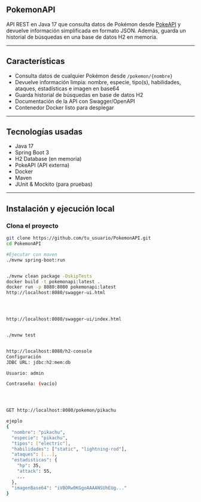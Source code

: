## PokemonAPI

API REST en Java 17 que consulta datos de Pokémon desde [PokeAPI](https://pokeapi.co/) y devuelve información simplificada en formato JSON. Además, guarda un historial de búsquedas en una base de datos H2 en memoria.

---

## Características

- Consulta datos de cualquier Pokémon desde `/pokemon/{nombre}`
- Devuelve información limpia: nombre, especie, tipo(s), habilidades, ataques, estadísticas e imagen en base64
- Guarda historial de búsquedas en base de datos H2
- Documentación de la API con Swagger/OpenAPI
- Contenedor Docker listo para desplegar

---

## Tecnologías usadas

- Java 17
- Spring Boot 3
- H2 Database (en memoria)
- PokeAPI (API externa)
- Docker
- Maven
- JUnit & Mockito (para pruebas)

---

## Instalación y ejecución local

### Clona el proyecto

```bash
git clone https://github.com/tu_usuario/PokemonAPI.git
cd PokemonAPI

#Ejecutar con maven 
./mvnw spring-boot:run


./mvnw clean package -DskipTests
docker build -t pokemonapi:latest .
docker run -p 8080:8080 pokemonapi:latest
http://localhost:8080/swagger-ui.html




http://localhost:8080/swagger-ui/index.html


./mvnw test


http://localhost:8080/h2-console
Configuración
JDBC URL: jdbc:h2:mem:db

Usuario: admin

Contraseña: (vacío)




GET http://localhost:8080/pokemon/pikachu

ejeplo
{
  "nombre": "pikachu",
  "especie": "pikachu",
  "tipos": ["electric"],
  "habilidades": ["static", "lightning-rod"],
  "ataques": [...],
  "estadisticas": {
    "hp": 35,
    "attack": 55,
    ...
  },
  "imagenBase64": "iVBORw0KGgoAAAANSUhEUg..."
}




